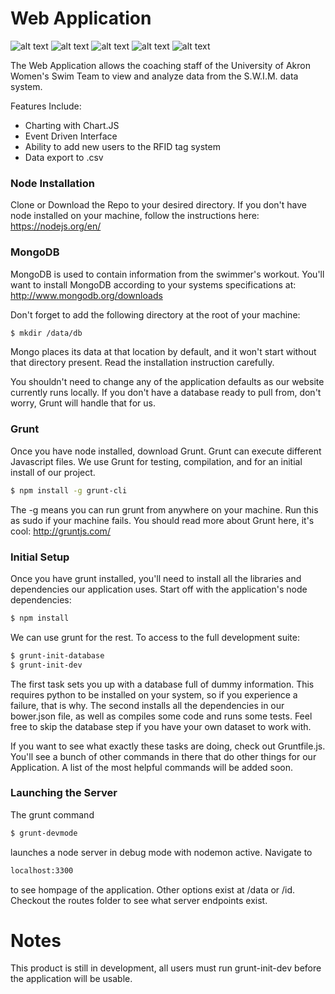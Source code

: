 # Web Application
![alt text][mongoDB] ![alt text][nodeJS] ![alt text][requireJS] ![alt text][handlebars] ![alt text][UA] <br />

The Web Application allows the coaching staff of the University of Akron Women's Swim Team to view and analyze data from the S.W.I.M. data system.

Features Include:
  - Charting with Chart.JS
  - Event Driven Interface
  - Ability to add new users to the RFID tag system
  - Data export to .csv

### Node Installation
Clone or Download the Repo to your desired directory. 
If you don't have node installed on your machine, follow the instructions here: https://nodejs.org/en/

### MongoDB
MongoDB is used to contain information from the swimmer's workout.  You'll want to install MongoDB according to your systems specifications at: http://www.mongodb.org/downloads

Don't forget to add the following directory at the root of your machine:

```sh
$ mkdir /data/db
```
Mongo places its data at that location by default, and it won't start without that directory present.  Read the installation instruction carefully.

You shouldn't need to change any of the application defaults as our website currently runs locally.  If you don't have a database ready to pull from, don't worry, Grunt will handle that for us.

### Grunt
Once you have node installed, download Grunt. Grunt can execute different Javascript files.  We use Grunt for testing, compilation, and for an initial install of our project.
```sh
$ npm install -g grunt-cli
```
The -g means you can run grunt from anywhere on your machine.  Run this as sudo if your machine fails.  You should read more about Grunt here, it's cool: http://gruntjs.com/

### Initial Setup
Once you have grunt installed, you'll need to install all the libraries and dependencies our application uses. Start off with the application's node dependencies:
```sh
$ npm install
```
We can use grunt for the rest.  To access to the full development suite: 
```sh
$ grunt-init-database
$ grunt-init-dev
```
The first task sets you up with a database full of dummy information.  This requires python to be installed on your system, so if you experience a failure, that is why.  The second installs all the dependencies in our bower.json file, as well as compiles some code and runs some tests.  Feel free to skip the database step if you have your own dataset to work with.  

If you want to see what exactly these tasks are doing, check out Gruntfile.js.  You'll see a bunch of other commands in there that do other things for our Application.  A list of the most helpful commands will be added soon.

### Launching the Server
The grunt command 
```sh
$ grunt-devmode
```
launches a node server in debug mode with nodemon active.  Navigate to 
```sh
localhost:3300 
```
to see hompage of the application.  Other options exist at /data or /id. Checkout the routes folder to see what server endpoints exist.

# Notes
This product is still in development, all users must run grunt-init-dev before the application will be usable.

[nodeJS]: https://www.shareicon.net/data/128x128/2015/10/06/112725_development_512x512.png "nodeJS"
[mongoDB]: https://perlmaven.com/img/mongodb-logo.png "mongoDB"
[requireJS]: http://esa-matti.suuronen.org/images/browserify/requirejs-logo.png "requireJs"
[handlebars]: https://andrejunges.gallerycdn.vsassets.io/extensions/andrejunges/handlebars/0.2.0/1477751107534/Microsoft.VisualStudio.Services.Icons.Default "handlebars"
[UA]: https://static.yocket.in/images/universities/logos/akron_university_logo.jpg "The University of Akron"